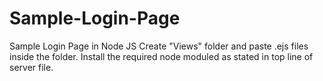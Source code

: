 # Sample-Login-Page
Sample Login Page in Node JS
Create "Views" folder and paste .ejs files inside the folder.
Install the required node moduled as stated in top line of server file.
